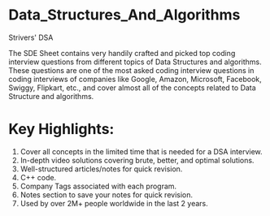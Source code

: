 # Data_Structures_And_Algorithms
Strivers' DSA

The SDE Sheet contains very handily crafted and picked top coding interview questions from different topics of Data Structures and algorithms. These questions are one of the most asked coding interview questions in coding interviews of companies like Google, Amazon, Microsoft, Facebook, Swiggy, Flipkart, etc., and cover almost all of the concepts related to Data Structure and algorithms.

# Key Highlights:
  1. Cover all concepts in the limited time that is needed for a DSA interview.
  2. In-depth video solutions covering brute, better, and optimal solutions.
  3. Well-structured articles/notes for quick revision.
  4. C++ code.
  5. Company Tags associated with each program.
  6. Notes section to save your notes for quick revision.
  7. Used by over 2M+ people worldwide in the last 2 years.
